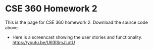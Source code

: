 # CSE 360 Homework 2
This is the page for CSE 360 homework 2. Download the source code above. 
* Here is a screencast showing the user stories and functionality: <https://youtu.be/U63lSmJLxtU>
